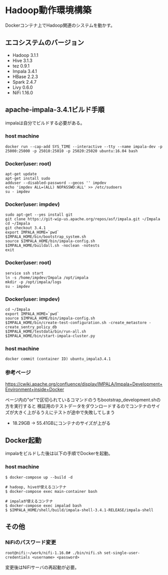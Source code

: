 # Hadoop動作環境構築

Dockerコンテナ上でHadoop関連のシステムを動かす。

## エコシステムのバージョン

- Hadoop 3.1.1
- Hive 3.1.3
- tez 0.9.1
- Impala 3.4.1
- HBase 2.2.3
- Spark 2.4.7
- Livy 0.6.0
- NiFi 1.16.0

## apache-impala-3.4.1ビルド手順

impalaは自分でビルドする必要がある。

### host machine

```
docker run --cap-add SYS_TIME --interactive --tty --name impala-dev -p 25000:25000 -p 25010:25010 -p 25020:25020 ubuntu:16.04 bash
```

### Docker(user: root)

```
apt-get update
apt-get install sudo
adduser --disabled-password --gecos '' impdev
echo 'impdev ALL=(ALL) NOPASSWD:ALL' >> /etc/sudoers
su - impdev
```

### Docker(user: impdev)

```
sudo apt-get --yes install git
git clone https://git-wip-us.apache.org/repos/asf/impala.git ~/Impala
cd ~/Impala
git checkout 3.4.1
export IMPALA_HOME=`pwd`
$IMPALA_HOME/bin/bootstrap_system.sh
source $IMPALA_HOME/bin/impala-config.sh
$IMPALA_HOME/buildall.sh -noclean -notests
exit
```

### Docker(user: root)

```
service ssh start
ln -s /home/impdev/Impala /opt/impala
mkdir -p /opt/impala/logs
su - impdev
```

### Docker(user: impdev)

```
cd ~/Impala
export IMPALA_HOME=`pwd`
source $IMPALA_HOME/bin/impala-config.sh
$IMPALA_HOME/bin/create-test-configuration.sh -create_metastore -create_sentry_policy_db
$IMPALA_HOME/testdata/bin/run-all.sh
$IMPALA_HOME/bin/start-impala-cluster.py
```

### host machine

```
docker commit (container ID) ubuntu_impala3.4.1
```

### 参考ページ
https://cwiki.apache.org/confluence/display/IMPALA/Impala+Development+Environment+inside+Docker

ページ内の"or"で区切られているコマンドのうちbootstrap_development.shの方を実行すると
検証用のテストデータをダウンロードするのでコンテナのサイズが大きく上がるうえにテストが途中で失敗してしまう

- 18.29GB → 55.41GBにコンテナのサイズが上がる

## Docker起動

impalaをビルドした後は以下の手順でDockerを起動。

### host machine

```
$ docker-compose up --build -d

# hadoop, hiveが使えるコンテナ
$ docker-compose exec main-container bash

# impalaが使えるコンテナ
$ docker-compose exec impalad bash
$ $IMPALA_HOME/shell/build/impala-shell-3.4.1-RELEASE/impala-shell
```

## その他

### NiFiのパスワード変更

```
root@nifi:~/work/nifi-1.16.0# ./bin/nifi.sh set-single-user-credentials <username> <password>
```

変更後はNiFiサーバの再起動が必要。
